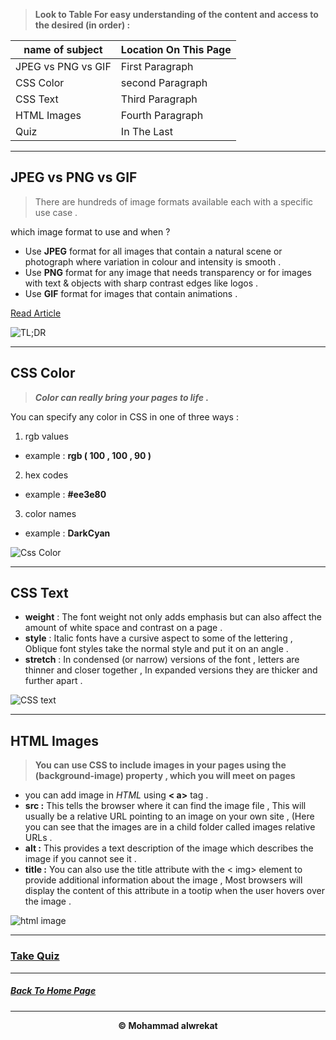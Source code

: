 > **Look to Table For easy understanding of the content and access to the desired (in order) :**

|name of subject      | Location On This Page|
|---------------------|---------------------|
|JPEG vs PNG vs GIF|First Paragraph|
|CSS Color |second Paragraph|
|CSS Text|Third Paragraph|
|HTML Images|Fourth Paragraph|
|Quiz|In The Last|

---
## JPEG vs PNG vs GIF
> There are hundreds of image formats available each with a specific use case .

which image format to use and when ?


* Use **JPEG** format for all images that contain a natural scene or photograph where variation in colour and intensity is smooth .
* Use **PNG** format for any image that needs transparency or for images with text & objects with sharp contrast edges like logos .
* Use **GIF** format for images that contain animations .

[Read Article](https://blog.imagekit.io/jpeg-vs-png-vs-gif-which-image-format-to-use-and-when-c8913ae3e01d)

![TL;DR](https://www.sir-apfelot.de/wp-content/uploads/2019/12/tl-dr-too-long-didnt-read.jpg)

---
## CSS Color
> ***Color can really bring your pages to life .***

You can specify any color in CSS in one of three ways :

1. rgb values
 - example : **rgb ( 100 , 100 , 90 )** 
2. hex codes
 - example : **#ee3e80**
3. color names
 - example : **DarkCyan**

![Css Color](https://media.gcflearnfree.org/content/5edf979c7c1a6721602e919f_06_09_2020/colors.jpg)

---
## CSS Text
* **weight** : The font weight not only adds emphasis but can also affect the amount of white space and contrast on a page .
* **style** : Italic fonts have a cursive aspect to some of the lettering , Oblique font styles take the normal style and put it on an angle .
* **stretch** : In condensed (or narrow) versions of the font , letters are thinner and closer together , In expanded versions they are thicker and further apart .

![CSS text](https://i.ytimg.com/vi/0ltdZ8CrqG8/maxresdefault.jpg)

---
## HTML Images
> **You can use CSS to include images in your pages using the (background-image) property , which you will meet on pages**

- you can add image in *HTML* using **< a>** tag .
- **src :** This tells the browser where it can find the image file , This will usually be a relative URL pointing to an image on your own site , (Here you can see that the images are in a child folder called images relative URLs .
- **alt :** This provides a text description of the image which describes the image if you cannot see it .
- **title :** You can also use the title attribute with the < img> element to provide additional information about the image , Most browsers will display the content of this attribute in a tootip when the user hovers over the image .

![html image](https://d2h0cx97tjks2p.cloudfront.net/blogs/wp-content/uploads/sites/2/2020/07/html-images-df.jpg)

---
### [Take Quiz](https://mhmadwrekat.github.io/reading-notes/quizclass05)

---
##### [Back To Home Page](https://mhmadwrekat.github.io/reading-notes)


---
<b>
<p align="center">
© Mohammad alwrekat
</p>